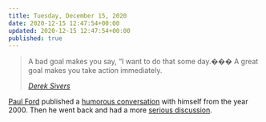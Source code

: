 ```yaml
---
title: Tuesday, December 15, 2020
date: 2020-12-15 12:47:54+00:00
updated: 2020-12-15 12:47:54+00:00
published: true
---
```


> A bad goal makes you say, “I want to do that some day.��� A great goal makes you take action immediately. 
>
> <cite>[Derek Sivers](https://sivers.org/goals) </cite>

[Paul Ford](https://twitter.com/ftrain) published a [humorous conversation](https://ftrain.medium.com/web-conversations-with-the-year-2000-f0c40fb8b19c) with himself from the year 2000. Then he went back and had a more [serious discussion](https://medium.com/swlh/web-conversation-from-the-other-side-5f3881bfaad8).

